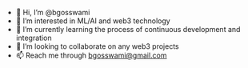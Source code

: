 - 👋 Hi, I’m @bgosswami
- 👀 I’m interested in ML/AI and web3 technology
- 🌱 I’m currently learning the process of continuous development and integration
- 💞️ I’m looking to collaborate on any web3 projects
- 📫 Reach me through bgosswami@gmail.com

<!---
bgosswami/bgosswami is a ✨ special ✨ repository because its `README.md` (this file) appears on your GitHub profile.
You can click the Preview link to take a look at your changes.
--->
